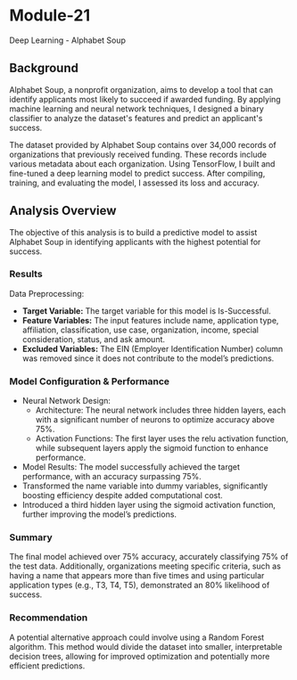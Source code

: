 # Module-21
Deep Learning - Alphabet Soup

## Background

Alphabet Soup, a nonprofit organization, aims to develop a tool that can identify applicants most likely to succeed if awarded funding. By applying machine learning and neural network techniques, I designed a binary classifier to analyze the dataset's features and predict an applicant's success.

The dataset provided by Alphabet Soup contains over 34,000 records of organizations that previously received funding. These records include various metadata about each organization. Using TensorFlow, I built and fine-tuned a deep learning model to predict success. After compiling, training, and evaluating the model, I assessed its loss and accuracy.

## Analysis Overview

The objective of this analysis is to build a predictive model to assist Alphabet Soup in identifying applicants with the highest potential for success.

### Results
Data Preprocessing:

- **Target Variable:** The target variable for this model is Is-Successful.
- **Feature Variables:** The input features include name, application type, affiliation, classification, use case, organization, income, special consideration, status, and ask amount.
- **Excluded Variables:** The EIN (Employer Identification Number) column was removed since it does not contribute to the model’s predictions.

### Model Configuration & Performance
- Neural Network Design: 
  - Architecture: The neural network includes three hidden layers, each with a significant number of neurons to optimize accuracy above 75%.
  - Activation Functions: The first layer uses the relu activation function, while subsequent layers apply the sigmoid function to enhance performance.
- Model Results: The model successfully achieved the target performance, with an accuracy surpassing 75%.
- Transformed the name variable into dummy variables, significantly boosting efficiency despite added computational cost.
- Introduced a third hidden layer using the sigmoid activation function, further improving the model’s predictions.

### Summary
The final model achieved over 75% accuracy, accurately classifying 75% of the test data. Additionally, organizations meeting specific criteria, such as having a name that appears more than five times and using particular application types (e.g., T3, T4, T5), demonstrated an 80% likelihood of success.

### Recommendation
A potential alternative approach could involve using a Random Forest algorithm. This method would divide the dataset into smaller, interpretable decision trees, allowing for improved optimization and potentially more efficient predictions.
